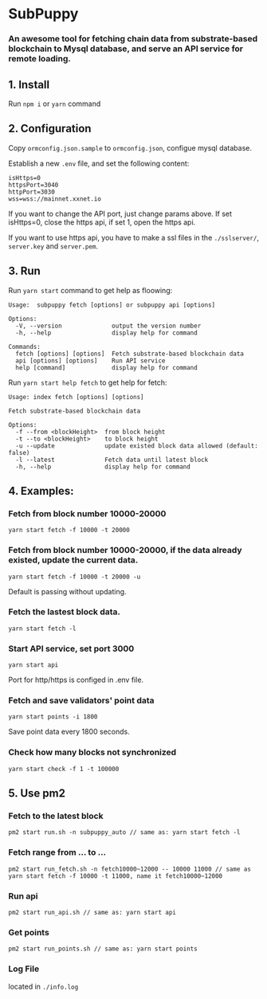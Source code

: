 # SubPuppy 
### An awesome tool for fetching chain data from substrate-based blockchain to Mysql database, and serve an API service for remote loading.

## 1. Install
Run `npm i` or `yarn` command

## 2. Configuration

Copy `ormconfig.json.sample` to `ormconfig.json`, configue mysql database.

Establish a new `.env` file, and set the following content:
```
isHttps=0
httpsPort=3040
httpPort=3030
wss=wss://mainnet.xxnet.io
```
If you want to change the API port, just change params above. If set isHttps=0, close the https api, if set 1, open the https api.

If you want to use https api, you have to make a ssl files in the `./sslserver/`, `server.key` and `server.pem`.

## 3. Run
Run `yarn start` command to get help as floowing:
```
Usage:  subpuppy fetch [options] or subpuppy api [options]

Options:
  -V, --version              output the version number
  -h, --help                 display help for command

Commands:
  fetch [options] [options]  Fetch substrate-based blockchain data
  api [options] [options]    Run API service
  help [command]             display help for command
```
Run `yarn start help fetch` to get help for fetch:
```
Usage: index fetch [options] [options]

Fetch substrate-based blockchain data

Options:
  -f --from <blockHeight>  from block height
  -t --to <blockHeight>    to block height
  -u --update              update existed block data allowed (default: false)
  -l --latest              Fetch data until latest block
  -h, --help               display help for command
```

## 4. Examples:

### Fetch from block number 10000-20000
```
yarn start fetch -f 10000 -t 20000
```

### Fetch from block number 10000-20000, if the data already existed, update the current data. 
```
yarn start fetch -f 10000 -t 20000 -u
```
Default is passing without updating.

### Fetch the lastest block data.
```
yarn start fetch -l
```

### Start API service, set port 3000
```
yarn start api
```
Port for http/https is configed in .env file.

### Fetch and save validators' point data
```
yarn start points -i 1800
```
Save point data every 1800 seconds.

### Check how many blocks not synchronized
```
yarn start check -f 1 -t 100000
```

## 5. Use pm2
### Fetch to the latest block
```
pm2 start run.sh -n subpuppy_auto // same as: yarn start fetch -l
```

### Fetch range from ... to ...
```
pm2 start run_fetch.sh -n fetch10000~12000 -- 10000 11000 // same as yarn start fetch -f 10000 -t 11000, name it fetch10000~12000
```

### Run api
```
pm2 start run_api.sh // same as: yarn start api
```

### Get points
```
pm2 start run_points.sh // same as: yarn start points
```
### Log File
located in `./info.log`


